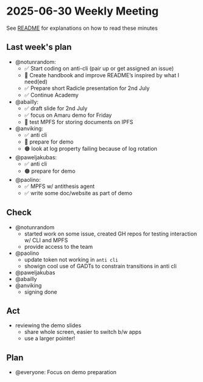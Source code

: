 # 2025-06-30 Weekly Meeting

See [README](README.md) for explanations on how to read these minutes

## Last week's plan

* @notunrandom:
  * ✅ Start coding on anti-cli (pair up or get assigned an issue)
  * 🔴 Create handbook and improve README’s inspired by what I need(ed)
  * ✅ Prepare short Radicle presentation for 2nd July
  * ✅ Continue Academy
* @abailly:
  * ✅ draft slide for 2nd July
  * ✅ focus on Amaru demo for Friday
  * 🔴 test MPFS for storing documents on IPFS
* @anviking:
  * ✅ anti cli
  * 🔴 prepare for demo
  * 🟠 look at log property failing because of log rotation
* @paweljakubas:
  * ✅ anti cli
  * 🟠 prepare for demo
* @paolino:
  * ✅ MPFS w/ antithesis agent
  * ✅ write some doc/website as part of demo

## Check

* @notunrandom
  * started work on some issue, created GH repos for testing interaction w/ CLI and MPFS
  * provide access to the team
* @paolino
  * update token not working in `anti cli`
  * showign cool use of GADTs to constrain transitions in anti cli
* @paweljakubas
* @abailly
* @anviking
  * signing done

## Act

* reviewing the demo slides
  * share whole screen, easier to switch b/w apps
  * use a larger pointer!

## Plan

* @everyone: Focus on demo preparation
